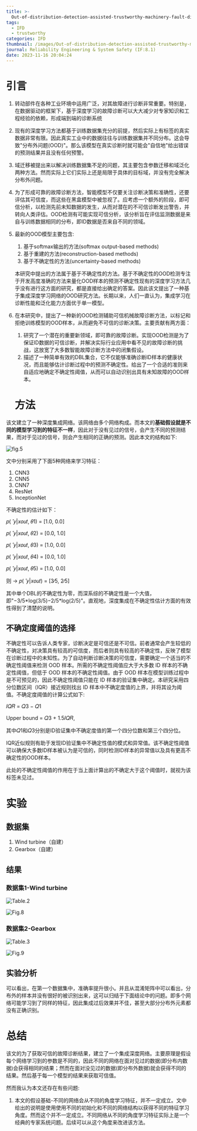 ```yaml
---
title: >-
  Out-of-distribution-detection-assisted-trustworthy-machinery-fault-diagnosis-approach-with-uncertainty-aware-deep-ensembles
tags:
  - IFD
  - trustworthy
categories: IFD
thumbnail: /images/Out-of-distribution-detection-assisted-trustworthy-machinery-fault-diagnosis-approach-with-uncertainty-aware-deep-ensembles/fig.5.png
journal: Reliability Engineering & System Safety (IF:8.1)
date: 2023-11-16 20:04:24
---
```


# 引言

1. 转动部件在各种工业环境中运用广泛，对其故障进行诊断非常重要。特别是，在数据驱动的框架下，基于深度学习的故障诊断可以大大减少对专家知识和工程经验的依赖，形成端到端的诊断系统

2. 现有的深度学习方法都基于训练数据集充分的前提，然后实际上有标签的真实数据非常有限。因此真实工业中的数据往往与训练数据集并不同分布。这会导致"分布外问题(OOD)"。那么该模型在真实诊断时就可能会"自信地"给出错误的预测结果并且没有任何预警。

3. 域迁移被提出来以解决训练数据集不足的问题，其主要包含参数迁移和域泛化两种方法。然而实际上它们实际上还是局限于具体的目标域，并没有完全解决分布外问题。

4. 为了形成可靠的故障诊断方法，智能模型不仅要关注诊断决策和准确性，还要评估其可信度，而这些在黑盒模型中被忽视了。应考虑一个额外的阶段，即可信分析，以检测先前未知数据的发生，从而对潜在的不可信诊断发出警告，并转向人类评估。OOD检测有可能实现可信分析，该分析旨在评估监测数据是来自与训练数据相同的分布，即ID数据是否来自不同的领域。

5. 最新的OOD模型主要包含:

   1. 基于softmax输出的方法(softmax output-based methods)
   2. 基于重建的方法(reconstruction-based methods)
   3. 基于不确定性的方法(uncertainty-based methods)

   本研究中提出的方法属于基于不确定性的方法。基于不确定性的OOD检测专注于开发高度准确的方法来量化OOD样本的预测不确定性现有的深度学习方法几乎没有进行这方面的研究，都是直接给出确定的答案。因此该文提出了一种基于集成深度学习网络的OOD研究方法。长期以来，人们一直认为，集成学习在诊断性能和泛化能力方面优于单一模型。

6. 在本研究中，提出了一种新的OOD检测辅助可信机械故障诊断方法，以标记和拒绝训练模型的OOD样本，从而避免不可信的诊断决策。主要贡献有两方面：

   1. 研究了一个潜在的重要新领域，即可靠的故障诊断。实现OOD检测是为了保证ID数据的可信诊断，并解决实际行业应用中看不见的故障诊断的挑战，这放宽了大多数智能故障诊断方法中的闭集假设。
   2. 描述了一种简单有效的DBL集合，它不仅能够准确诊断ID样本的健康状况，而且能够估计诊断过程中的预测不确定性。给出了一个合适的准则来自适应地确定不确定性阈值，从而可以自动识别出具有未知故障的OOD样本。

   # 方法

该文建立了一种深度集成网络。该网络由多个网络构成。而本文的**基础假设就是不同的模型学习到的特征不一样**，因此对于没有见过的信号，会产生不同的预测结果，而对于见过的信号，则会产生相同的正确的预测。因此本文的结构如下:

![fig.5](/images/Out-of-distribution-detection-assisted-trustworthy-machinery-fault-diagnosis-approach-with-uncertainty-aware-deep-ensembles/fig.5.png)

文中分别采用了下面5种网络来学习特征：

1. CNN3
2. CNN5
3. CNN7
4. ResNet
5. InceptionNet

不确定性的估计如下：

𝑝( ̂ 𝑦|𝑥𝑜𝑢𝑡, 𝜃1) = [1.0, 0.0]

 𝑝( ̂ 𝑦|𝑥𝑜𝑢𝑡, 𝜃2) = [0.0, 1.0] 

𝑝( ̂ 𝑦|𝑥𝑜𝑢𝑡, 𝜃3) = [1.0, 0.0] 

𝑝( ̂ 𝑦|𝑥𝑜𝑢𝑡, 𝜃4) = [0.0, 1.0]

𝑝( ̂ 𝑦|𝑥𝑜𝑢𝑡, 𝜃5) = [1.0, 0.0]

则   ->  𝑝( ̂ 𝑦|𝑥𝑜𝑢𝑡) = [3∕5, 2∕5]

其中单个DBL的不确定性为零，而深系综的不确定性是一个大值，即"−3/5\*log(3/5)−2/5\*log(2/5)"。直观地，深度集成在不确定性估计方面的有效性得到了清楚的说明。

## 不确定度阈值的选择

不确定性可以告诉人类专家，诊断决定是可信还是不可信。前者通常会产生较低的不确定性，对决策具有较高的可信度，而后者则具有较高的不确定性，反映了模型在诊断过程中的未知性。为了自动判断诊断决策的可信度，需要确定一个适当的不确定性阈值来检测 OOD 样本。所需的不确定性阈值应大于大多数 ID 样本的不确定性阈值，但低于 OOD 样本的不确定性阈值。由于 OOD 样本在模型训练过程中是不可预见的，因此不确定性阈值只能在 ID 样本的验证集中确定。本研究采用四分位数区间（IQR）接近规则找出 ID 样本中不确定度值的上界，并将其设为阈值。不确定度阈值的计算公式如下:

𝐼𝑄𝑅 = 𝑄3 − 𝑄1

Upper bound = 𝑄3 + 1.5𝐼𝑄𝑅,

其中𝑄1和𝑄3分别是ID验证集中不确定度值的第一个四分位数和第三个四分位。



IQR近似规则有助于发现ID验证集中不确定性值的模式和异常值。该不确定性阈值可以确保大多数ID样本被认为是可信的，同时检测ID样本的异常值以及具有更高不确定性的OOD样本。

此处的不确定性阈值的作用在于当上面计算出的不确定大于这个阈值时，就视为该标签未见过。



# 实验

## 数据集

1. Wind turbine（自建）
2. Gearbox（自建）

## 结果

### 数据集1-Wind turbine

![Table.2](/images/Out-of-distribution-detection-assisted-trustworthy-machinery-fault-diagnosis-approach-with-uncertainty-aware-deep-ensembles/Table.2.png)

![Fig.8](/images/Out-of-distribution-detection-assisted-trustworthy-machinery-fault-diagnosis-approach-with-uncertainty-aware-deep-ensembles/Fig.8.png)



### 数据集2-Gearbox

![Table.3](/images/Out-of-distribution-detection-assisted-trustworthy-machinery-fault-diagnosis-approach-with-uncertainty-aware-deep-ensembles/Table.3.png)

![Fig.9](/images/Out-of-distribution-detection-assisted-trustworthy-machinery-fault-diagnosis-approach-with-uncertainty-aware-deep-ensembles/Fig.9.png)



## 实验分析

可以看出，在第一个数据集中，准确率提升很小。并且从混淆矩阵中可以看出，分布外的样本并没有很好的被识别出来，这可以归结于下面结论中的问题。即多个网络可能学习到了同样的特征，因此集成过后效果并不佳，甚至大部分分布外元素都没有正确识别。



# 总结

该文的为了获取可信的故障诊断结果，建立了一个集成深度网络。主要原理是假设每个网络学习到的参数是不同的，因此不同的网络在面对见过的数据(即分布内数据)会获得相同的结果；然而在面对没见过的数据(即分布外数据)就会获得不同的结果。然后基于每一个模型的结果来获取可信值。

然而我认为本文还存在有些问题:

1. 本文的假设基础-不同的网络会从不同的角度学习特征，并不一定成立。文中给出的说明是使用使用不同的初始化和不同的网络结构以获得不同的特征学习角度。然而这个并不一定成立。不同网络从不同的角度学习特征实际上是一个经典的专家系统问题。后续可以从这个角度来改进该方法。
